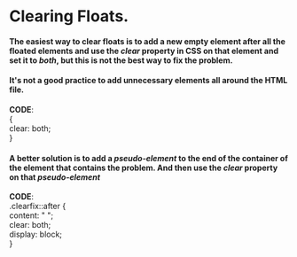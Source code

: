 # Clearing Floats.

#### The easiest way to clear floats is to add a new empty element after all the floated elements and use the _clear_ property in CSS on that element and set it to _both_, but this is not the best way to fix the problem.

#### It's not a good practice to add unnecessary elements all around the HTML file.

**CODE**:  
{  
 clear: both;  
}

#### A better solution is to add a _pseudo-element_ to the end of the container of the element that contains the problem. And then use the _clear_ property on that _pseudo-element_

**CODE**:  
.clearfix::after {  
content: " ";  
 clear: both;  
 display: block;  
}
